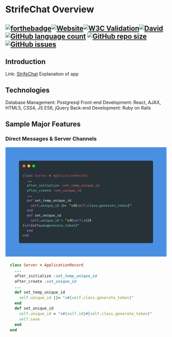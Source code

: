 # StrifeChat Overview
[![forthebadge](https://forthebadge.com/images/badges/gluten-free.svg)](https://forthebadge.com)[![Website](https://img.shields.io/website?down_color=red&down_message=dyno%20down&style=for-the-badge&up_message=dyno%20up&url=https%3A%2F%2Fstrifechat.herokuapp.com)](https://strifechat.herokuapp.com/)[![W3C Validation](https://img.shields.io/w3c-validation/html?style=for-the-badge&targetUrl=https%3A%2F%2Fstrifechat.herokuapp.com%2F)](https://validator.nu/?doc=https%3A%2F%2Fstrifechat.herokuapp.com%2F)[![David](https://img.shields.io/david/jessewarren-aa/strifechat?style=for-the-badge)](https://github.com/jessewarren-aa/strifechat/network/dependencies)[![GitHub language count](https://img.shields.io/github/languages/count/jessewarren-aa/strifechat?style=for-the-badge)](https://github.com/jessewarren-aa/strifechat/search?l=Ruby) [![GitHub repo size](https://img.shields.io/github/repo-size/jessewarren-aa/strifechat?style=for-the-badge)](https://github.com/jessewarren-aa/strifechat) [![GitHub issues](https://img.shields.io/github/issues/jessewarren-aa/strifechat?style=for-the-badge)](https://github.com/jessewarren-aa/strifechat/issues)
---
## Introduction
Link: [StrifeChat](https://strifechat.herokuapp.com/)
Explanation of app

## Technologies
Database Management: Postgresql
Front-end Development: React, AJAX, HTML5, CSS4, JS ES6, jQuery
Back-end Development: Ruby on Rails

## Sample Major Features
### Direct Messages & Server Channels

![Unique ID](/app/assets/images/unique_id_code.png)
```ruby
  class Server < ApplicationRecord
    ...
    after_initialize :set_temp_unique_id
    after_create :set_unique_id 
    ...
    def set_temp_unique_id
      self.unique_id ||= "s#{self.class.generate_token}"
    end
    def set_unique_id
      self.unique_id = "s#{self.id}#{self.class.generate_token}"
      self.save
    end
  end
```


